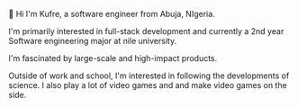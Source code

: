 👋 Hi I'm Kufre, a software engineer from Abuja, NIgeria.

I'm primarily interested in full-stack development and currently a 2nd year Software engineering major at nile university.

I'm fascinated by large-scale and high-impact products.

Outside of work and school, I'm interested in following the developments of science. I also play a lot of video games and and make video games on the side. 


<!---
Ka-yy/Ka-yy is a ✨ special ✨ repository because its `README.md` (this file) appears on your GitHub profile.
You can click the Preview link to take a look at your changes.
--->
